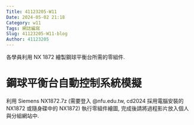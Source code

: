 ```yaml
---
Title: 41123205-W11
Date: 2024-05-02 21:18
Category: w11
Tags: 網誌編寫
Slug: 41123205-W11-blog
Author: 41123205
---
```


各學員利用 NX 1872 繪製鋼球平衡台所需的零組件.

<!-- PELICAN_END_SUMMARY -->

# 鋼球平衡台自動控制系統模擬
利用 Siemens NX1872.7z (需要登入 @nfu.edu.tw, cd2024 採用電腦安裝的 NX1872 或隨身碟中的 NX1872) 執行零組件繪圖, 完成後請將過程影片放入個人與分組網站中.